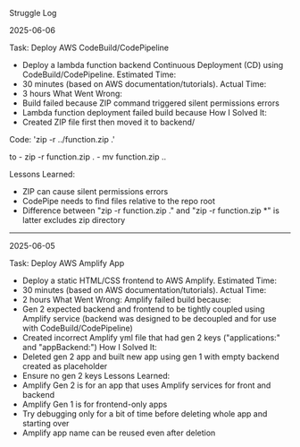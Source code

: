 Struggle Log


2025-06-06

Task: Deploy AWS CodeBuild/CodePipeline
- Deploy a lambda function backend Continuous Deployment (CD) using CodeBuild/CodePipeline.
Estimated Time:
- 30 minutes (based on AWS documentation/tutorials).
Actual Time:
- 3 hours
What Went Wrong:
- Build failed because ZIP command triggered silent permissions errors
- Lambda function deployment failed build because
How I Solved It: 
- Created ZIP file first then moved it to backend/

Code: 
      'zip -r ../function.zip .'

to
      - zip -r function.zip .
      - mv function.zip ..
  
Lessons Learned:
- ZIP can cause silent permissions errors
- CodePipe needs to find files relative to the repo root
- Difference between "zip -r function.zip ." and "zip -r function.zip *" is latter excludes zip directory

----

2025-06-05

Task: Deploy AWS Amplify App
- Deploy a static HTML/CSS frontend to AWS Amplify.
Estimated Time:
- 30 minutes (based on AWS documentation/tutorials).
Actual Time:
- 2 hours
What Went Wrong:
Amplify failed build because:
- Gen 2 expected backend and frontend to be tightly coupled using Amplify service (backend was designed to be decoupled and for use with CodeBuild/CodePipeline)
- Created incorrect Amplify yml file that had gen 2 keys ("applications:" and "appBackend:") 
How I Solved It: 
- Deleted gen 2 app and built new app using gen 1 with empty backend created as placeholder
- Ensure no gen 2 keys 
Lessons Learned:
- Amplify Gen 2 is for an app that uses Amplify services for front and backend
- Amplify Gen 1 is for frontend-only apps
- Try debugging only for a bit of time before deleting whole app and starting over
- Amplify app name can be reused even after deletion
